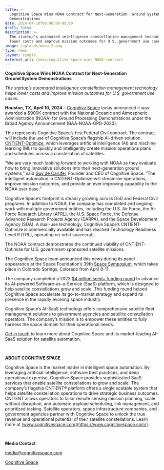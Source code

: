 ```yaml
---
title: >-
  Cognitive Space Wins NOAA Contract for Next-Generation  Ground System
  Demonstrations
date: 2024-04-10T09:00:00-05:00
draft: false
description: >-
  The startup’s automated intelligence constellation management technology helps
  lower costs and improve mission outcomes for U.S. government use cases.
image: /uploads/noaa-2.png
type: news
layout: single
external_url: /news/cognitive-space-wins-NOAA-contract
---
```

**Cognitive Space Wins NOAA Contract for Next-Generation <br>Ground System Demonstrations**

*The startup’s automated intelligence constellation management technology helps lower costs and improve mission outcomes for U.S. government use cases.*

**Houston, TX, April 10, 2024** – [Cognitive Space](https://www.cognitivespace.com/) today announced it was awarded a $900K contract with the National Oceanic and Atmospheric Administration (NOAA) for Ground Processing Demonstrations under the Broad Agency Announcement (BAA-NOAA-GPD-2023).

This represents Cognitive Space’s first Federal Civil contract. The contract will include the use of Cognitive Space’s flagship AI-driven solution, [CNTIENT-Optimize](https://www.cognitivespace.com/product/), which leverages artificial intelligence (AI) and machine learning (ML) to quickly and intelligently create mission operations plans and schedules across a constellation of satellites.

”We are very much looking forward to working with NOAA as they evaluate how to bring innovative solutions into their next-generation ground systems,” said [Guy de Carufel](https://www.linkedin.com/in/guydecarufel/), Founder and CEO of Cognitive Space. “The intelligent automation in CNTIENT-Optimize will streamline operations, improve mission outcomes, and provide an ever-improving capability to the NOAA user base.”

Cognitive Space’s footprint is steadily growing across DoD and Federal Civil programs. In addition to NOAA, the company has completed and ongoing work with multiple government entities, including the U.S. Air Force, the Air Force Research Library (AFRL), the U.S. Space Force, the Defense Advanced Research Projects Agency (DARPA), and the Space Development Agency (SDA). A dual-use technology, Cognitive Space’s CNTIENT-Optimize is commercially available and has reached Technology Readiness Level 9 (TRL), operating on-orbit spacecraft.

The NOAA contract demonstrates the continued viability of CNTIENT-Optimize for U.S. government-sponsored satellite missions.

The Cognitive Space team announced this news during its panel appearance at the Space Foundation’s 39th [Space Symposium](https://www.spacesymposium.org/), which takes place in Colorado Springs, Colorado from April 8-11.

The company completed a 2023 [$4 million seed+ funding round](https://www.cognitivespace.com/news/cognitive-space-raises-4million/) to advance its AI-powered Software-as-a-Service (SaaS) platform, which is designed to help satellite constellations grow and scale. This funding round helped Cognitive Space accelerate its go-to-market strategy and expand its presence in the rapidly evolving space industry.

Cognitive Space’s AI-SaaS technology offers comprehensive satellite fleet management solutions to government agencies and satellite constellation operators. The company’s mission is to empower these entities to fully harness the space domain for their operational needs.

[Get in touch](https://cognitivespace.com/contact/) to learn more about Cognitive Space and its market-leading AI-SaaS solution for satellite automation.

&nbsp;

**ABOUT COGNITIVE SPACE**

Cognitive Space is the market leader in intelligent space automation. By leveraging artificial intelligence, software best practices, and deep operational expertise, Cognitive Space provides sophisticated SaaS services that enable satellite constellations to grow and scale. The company’s flagship CNTIENT® platform offers a single scalable system that helps satellite constellation operations to drive strategic business outcomes. CNTIENT allows operators to tailor remote sensing mission planning, scale without disruption, and automate payload scheduling, link management, and prioritized tasking. Satellite operators, space infrastructure companies, and government agencies partner with Cognitive Space to unlock the true revenue and operational potential of their satellite constellations. Learn more at [www.cognitivespace.com](https://www.cognitivespace.com/).

&nbsp;

**Media Contact**

[media@cognitivespace.com](mailto:media@cognitivespace.com)

[Cognitive Space](https://www.cognitivespace.com/)

&nbsp;